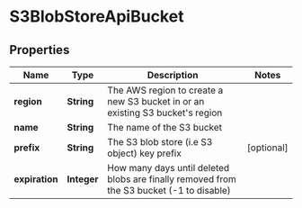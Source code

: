 
# S3BlobStoreApiBucket

## Properties
Name | Type | Description | Notes
------------ | ------------- | ------------- | -------------
**region** | **String** | The AWS region to create a new S3 bucket in or an existing S3 bucket&#39;s region | 
**name** | **String** | The name of the S3 bucket | 
**prefix** | **String** | The S3 blob store (i.e S3 object) key prefix |  [optional]
**expiration** | **Integer** | How many days until deleted blobs are finally removed from the S3 bucket (-1 to disable) | 




